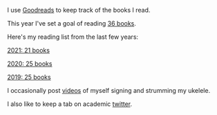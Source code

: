 I use [Goodreads](https://www.goodreads.com/user/show/36976329-aakriti-kumar) to keep track of the books I read.

This year I've set a goal of reading [36 books](https://www.goodreads.com/user_challenges/31518884).

Here's my reading list from the last few years: 

[2021: 21 books](https://www.goodreads.com/user_challenges/2594617)

[2020: 25 books](https://www.goodreads.com/user_challenges/19526861)

[2019: 25 books](https://www.goodreads.com/user_challenges/18225877)


I occasionally post [videos](https://www.instagram.com/aakritikumarmusic/?hl=en) of myself signing and strumming my ukelele. 

I also like to keep a tab on academic [twitter](https://twitter.com/aakriti1kumar).

